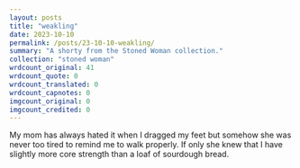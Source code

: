 ```yaml
---
layout: posts
title: "weakling"
date: 2023-10-10
permalink: /posts/23-10-10-weakling/
summary: "A shorty from the Stoned Woman collection."
collection: "stoned woman"
wrdcount_original: 41
wrdcount_quote: 0
wrdcount_translated: 0
wrdcount_capnotes: 0
imgcount_original: 0
imgcount_credited: 0
---
```

My mom has always hated it when I dragged my feet but somehow she was never too tired to remind me to walk properly. If only she knew that I have slightly more core strength than a loaf of sourdough bread.
